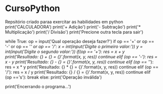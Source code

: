 # CursoPython
Repsitório criado paraa exercitar as habilidades em python
print('CALCULADORA')
print('+ Adição')
print('- Subtração')
print('* Multiplicação')
print('/ Divisão')
print('Precione outra tecla para sair')



while True:
    op = input('Qual operação deseja fazer?')
    if op == '+' or op == '-' or op == '*' or op == '/':
        x = int(input('Digite o primeiro valor:'))
        y = int(input('Digite o segundo valor:'))
    if(op == '+'):
        res = x + y
        print('Resultado: {} + {} = {}'.format(x, y, res))
        continue
    elif (op == '-'):
        res = x - y
        print('Resultado: {} - {} = {}'.format(x, y, res))
        continue
    elif (op == '*'):
        res = x * y
        print('Resultado: {} * {} = {}'.format(x, y, res))
        continue
    elif (op == '/'):
        res = x / y
        print('Resultado: {} / {} = {}'.format(x, y, res))
        continue
     elif (op =='s'):
        break
    else:
        print('Operação inválida')

print('Encerrando o programa...')
